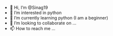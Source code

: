 - 👋 Hi, I’m @Sinag19
- 👀 I’m interested in python
- 🌱 I’m currently learning python (I am a beginner)
- 💞️ I’m looking to collaborate on ...
- 📫 How to reach me ...

<!---
Sinag19/Sinag19 is a ✨ special ✨ repository because its `README.md` (this file) appears on your GitHub profile.
You can click the Preview link to take a look at your changes.
--->
